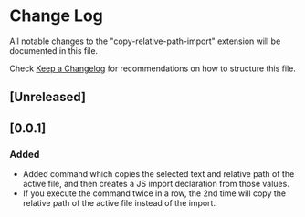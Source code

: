 # Change Log

All notable changes to the "copy-relative-path-import" extension will be documented in this file.

Check [Keep a Changelog](http://keepachangelog.com/) for recommendations on how to structure this file.

## [Unreleased]

## [0.0.1]

### Added

- Added command which copies the selected text and relative path of the active file, and then creates a JS import declaration from those values.
- If you execute the command twice in a row, the 2nd time will copy the relative path of the active file instead of the import.